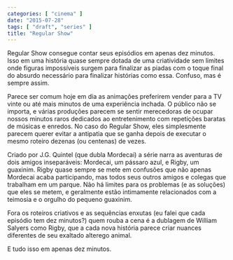 ```yaml
---
categories: [ "cinema" ]
date: "2015-07-28"
tags: [ "draft", "series" ]
title: "Regular Show"
---
```

Regular Show consegue contar seus episódios em apenas dez minutos. Isso
em uma história quase sempre dotada de uma criatividade sem limites onde
figuras impossíveis surgem para finalizar as piadas com o toque final
do absurdo necessário para finalizar histórias como essa. Confuso,
mas é sempre assim.

Parece ser comum hoje em dia as animações preferirem vender para a TV
vinte ou até mais minutos de uma experiência inchada. O público não
se importa, e várias produções parecem se sentir merecedoras de ocupar
nossos minutos raros dedicados ao entretenimento com repetições baratas
de músicas e enredos. No caso do Regular Show, eles simplesmente parecem
querer evitar a antipatia que se ganha depois de executar o mesmo roteiro
dezenas (ou centenas) de vezes.

Criado por J.G. Quintel (que dubla Mordecai) a série narra as
aventuras de dois amigos inseparáveis: Mordecai, um pássaro azul,
e Rigby, um guaxinim. Rigby quase sempre se mete em confusões que
não apenas Mordecai acaba participando, mas todos seus outros amigos e
colegas que trabalham em um parque. Não há limites para os problemas
(e as soluções) que eles se metem, e geralmente estão intimamente
relacionados com a teimosia e o orgulho do pequeno guaxinim.

Fora os roteiros criativos e as sequências enxutas (eu falei que cada
episódio tem dez minutos?) quem rouba a cena é a dublagem de William
Salyers como Rigby, que a cada nova história parece criar nuances
diferentes de seu exaltado alterego animal.

E tudo isso em apenas dez minutos.
